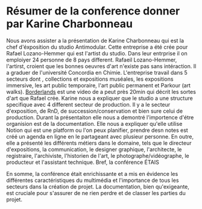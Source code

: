<h1>Résumer de la conference donner par Karine Charbonneau</h1>


Nous avons assister a la présentation de Karine Charbonneau qui est la chef d'éxposition du studio Antimodular. Cette entreprise a été crée pour Rafael Lozano-Hemmer qui est l'artist du studio. Dans leur entrprise il on emploiyer 24 personne de 8 pays different. Rafaeil Lozano-Hemmer, l'artirst, croient que les bonnes oeuvres d'art n'existe pas sans intéraction. Il a graduer de l'université Concordia en Chimie. L'entreprise travail dans 5 secteurs dont , collections et expositions muséales, les expositions immersive, les art public temporaire, l'art public permanent et Parkour (art walks). <a href="https://art21.org/watch/art-in-the-twenty-first-century/s10/rafael-lozano-hemmer-in-borderlands-extended-segment/">Borderlands</a> est une video de a peut près 20min qui décrit les sortes d'art que Rafael crée. Karine nous a expliquer que le studio a une structure specifique avec 4 different secteur de production. Il y a le secteur d'exposition, de RnD, de succession/conservation et bien sure celui de production. Durant la présentaiton elle nous a demontré l'importence d'étre organision est de la documentation. Elle nous a expliquer qu'elle utilise Notion qui est une platform ou l'on peux planifier, prendre desn notes est créé un agenda en ligne en le partageant avec plusieur personne. En outre, elle a présenté les différents métiers dans le domaine, tels que le directeur d'expositions, la communication, le designer graphique, l'architecte, le registraire, l'archiviste, l'historien de l'art, le photographe/vidéographe, le producteur et l'assistant technique. Bref, la conférence ÉTAIS

 En somme, la conférence était enrichissante et a mis en évidence les différentes caractéristiques du multimédia et l'importance de tous les secteurs dans la création de projet. La documentation, bien qu'exigeante, est cruciale pour s'assurer de ne rien perdre et de classer les parties du projet.
